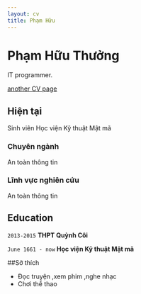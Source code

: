 ```yaml
---
layout: cv
title: Phạm Hữu 
---
```

# Phạm Hữu Thưởng
IT programmer.

<div id="webaddress">
 <a href="pkvip9999.github.io">another CV page</a>
</div>


## Hiện tại

Sinh viên Học viện Kỹ thuật Mật mã

### Chuyên ngành

An toàn thông tin

### Lĩnh vực nghiên  cứu

An toàn thông tin


## Education

`2013-2015`
__THPT Quỳnh Côi__

`June 1661 - now`
__Học viện Kỹ thuật Mật mã__


##Sở thích
- Đọc truyện ,xem phim ,nghe nhạc
- Chơi thể thao


<!-- ### Footer

Last updated: May 2013 -->


